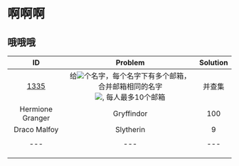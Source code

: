 # 啊啊啊
## 哦哦哦

ID | Problem | Solution 
:---:|:-:|:-:
[1335](http://hihocoder.com/problemset/problem/1341) | 给<img src="http://latex.codecogs.com/gif.latex?n" />个名字，每个名字下有多个邮箱，合并邮箱相同的名字<br><img src="http://latex.codecogs.com/gif.latex?n\le10000" />, 每人最多10个邮箱| 并查集
Hermione Granger | Gryffindor | 100 
Draco Malfoy | Slytherin | 9
|   |   |   |   |   |
|---|---|---|---|---|
|   |   |   |   |   |
|   |   |   |   |   |
|   |   |   |   |   |
